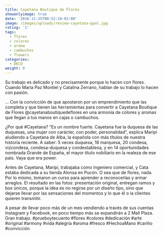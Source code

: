```yaml
---
title: Cayetana Boutique de Flores
showonlyimage: true
date: '2016-11-25T00:52:18-03:00'
image: /images/uploads/review-cayetana-ppal.jpg
rating: '1'
tags:
  - flores
  - colores
  - aroma
  - cambuchos
  - flowers
categories:
  - DECO
weight: 0
---
```

Su trabajo es delicado y no precisamente porque lo hacen con flores. Cuando María Paz Montiel y Catalina Zerrano, hablan de su trabajo lo hacen con pasión.

<!--more-->

... Con la convicción de que apostaron por un emprendimiento que las completa y que tienen las herramientas para convertir a Cayetana Boutique de Flores @cayetanaboutiquedeflores en una armonía de colores y aromas que llegan a tus manos en cajas o cambuchos. 

¿Por qué #Cayetana? “Es un nombre fuerte. Cayetana fue la duquesa de las duquesas, una mujer con carácter, con poder, personalidad”, explica Maripi aludiendo a Cayetana de Alba, la española con más títulos de nuestra historia reciente. A saber: 5 veces duquesa, 18 marquesa, 20 condesa, vizcondesa, condesa-duquesa y condestablesa, y en 14 oportunidades nombrada Grande de España, el mayor título nobiliario en la realeza de ese país. Vaya que era power. 

Antes de Cayetana, Maripi, trabajaba como ingeniero comercial, y Cata estaba dedicada a su tienda Alonsa en Pucón. O sea que de flores, nada. Por lo mismo, tomaron un curso para aprender a reconocerlas y armar arreglos. El resultado en las fotos: presentación original, entregan ramos y box únicos, porque la idea es no regirse por un diseño tipo, sino que dejarse llevar por las sensaciones del momentos y lo que él o la clientes quieren transmitir.



A pesar de llevar poco más de un mes vendiendo a través de sus cuentas Instagram y Facebook, en poco tiempo más se expandirán a 2 Mall Plaza. Gran trabajo. #prueboytecuento #flores #colores #dedicación #arte #original #armony #vida #alegría #aroma #fresco #HechoaMano #cariño #convicción
